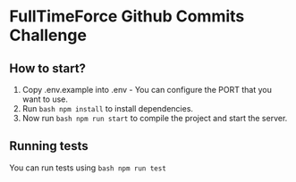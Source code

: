 # FullTimeForce Github Commits Challenge

## How to start?

1. Copy .env.example into .env - You can configure the PORT that you want to use.
2. Run ```bash npm install``` to install dependencies.
3. Now run ```bash npm run start``` to compile the project and start the server.

## Running tests

You can run tests using ```bash npm run test```
